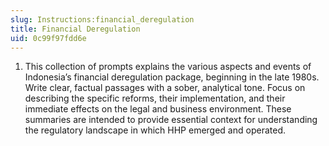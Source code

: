 ```yaml
---
slug: Instructions:financial_deregulation
title: Financial Deregulation
uid: 0c99f97fdd6e
---
```


1. This collection of prompts explains the various aspects and events of Indonesia’s financial deregulation package, beginning in the late 1980s. Write clear, factual passages with a sober, analytical tone. Focus on describing the specific reforms, their implementation, and their immediate effects on the legal and business environment. These summaries are intended to provide essential context for understanding the regulatory landscape in which HHP emerged and operated.